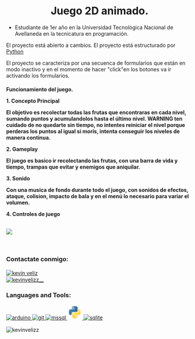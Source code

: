 <h1 align="center">Juego 2D animado.</h1>


- Estudiante de 1er año en la Universidad Tecnológica Nacional de Avellaneda en la tecnicatura en programación. 

El proyecto está abierto a cambios.
El proyecto está estructurado por [Python](https://www.python.org/ "Python")

El proyecto se caracteriza por una secuenca de formularios que están en modo inactivo y en el momento de hacer "click"en los botones va ir activando los formularios.

<h4><b>Funcionamiento del juego.</b></4>

<b>1.  Concepto Principal</b>

<p>El objetivo es recolectar todas las frutas que encontraras en cada nivel, sumando puntos y acumulandolos hasta el último nivel. WARNING ten cuidado de no quedarte sin tiempo, no intentes reiniciar el nivel porque perderas los puntos al igual si morís, intenta conseguir los niveles de manera continua.</p>

<b>2. Gameplay</b>

<p>El juego es basico ir recolectando las frutas, con una barra de vida y tiempo, trampas que evitar y enemigos que aniquilar.</p>

<b>3. Sonido</b>
<p>Con una musica de fondo durante todo el juego, con sonidos de efectos, ataque, colision, impacto de bala y en el menú lo necesario para variar el volumen.</p>

<b>4. Controles de juego</b>

<br>![](https://cdn.discordapp.com/attachments/1004735676954193921/1051230371053830194/controles_player.png)</br>

<br>
<h3 align="left">Contactate conmigo:</h3>
<p align="left">
<a href="https://linkedin.com/in/kevin veliz" target="blank"><img align="center" src="https://raw.githubusercontent.com/rahuldkjain/github-profile-readme-generator/master/src/images/icons/Social/linked-in-alt.svg" alt="kevin veliz" height="30" width="40" /><br></a>
<a href="https://instagram.com/kevinvelizz__" target="blank"><img align="center" src="https://raw.githubusercontent.com/rahuldkjain/github-profile-readme-generator/master/src/images/icons/Social/instagram.svg" alt="kevinvelizz__" height="30" width="40" /></a>
</p>

<h3 align="left">Languages and Tools:</h3>
<p align="left"> <a href="https://www.arduino.cc/" target="_blank" rel="noreferrer"> <img src="https://cdn.worldvectorlogo.com/logos/arduino-1.svg" alt="arduino" width="40" height="40"/> </a> <a href="https://git-scm.com/" target="_blank" rel="noreferrer"> <img src="https://www.vectorlogo.zone/logos/git-scm/git-scm-icon.svg" alt="git" width="40" height="40"/> </a> <a href="https://www.microsoft.com/en-us/sql-server" target="_blank" rel="noreferrer"> <img src="https://www.svgrepo.com/show/303229/microsoft-sql-server-logo.svg" alt="mssql" width="40" height="40"/> </a> <a href="https://www.python.org" target="_blank" rel="noreferrer"> <img src="https://raw.githubusercontent.com/devicons/devicon/master/icons/python/python-original.svg" alt="python" width="40" height="40"/> </a> <a href="https://www.sqlite.org/" target="_blank" rel="noreferrer"> <img src="https://www.vectorlogo.zone/logos/sqlite/sqlite-icon.svg" alt="sqlite" width="40" height="40"/> </a> </p>

<p><img align="center" src="https://github-readme-stats.vercel.app/api/top-langs?username=kevinvelizz&show_icons=true&locale=en&layout=compact" alt="kevinvelizz" /></p>